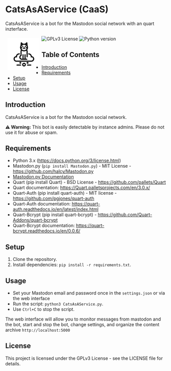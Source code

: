 # CatsAsAService (CaaS)

CatsAsAService is a bot for the Mastodon social network with an quart inzterface. 

<img src="components/logo.svg" alt="CaaS" width="100" height="100" style="float:left;padding:0.42rem;">

![GPLv3 License](https://img.shields.io/badge/license-GPLv3-blue.svg)
![Python version](https://img.shields.io/badge/python-3.x-blue.svg)

## Table of Contents

- [Introduction](#introduction)
- [Requirements](#requirements)
- [Setup](#setup)
- [Usage](#usage)
- [License](#license)

## Introduction

CatsAsAService is a bot for the Mastodon social network. 

**⚠️ Warning:** This bot is easily detectable by instance admins. Please do not use it for abuse or spam.

## Requirements

- Python 3.x (https://docs.python.org/3/license.html)
- Mastodon.py (`pip install Mastodon.py`) - MIT License - https://github.com/halcy/Mastodon.py
- [Mastodon.py Documentation](https://mastodonpy.readthedocs.io/en/stable/)
- Quart (pip install Quart) - BSD License - https://github.com/pallets/Quart
- Quart documentation: https://Quart.palletsprojects.com/en/3.0.x/
- Quart-Auth (pip install quart-auth) - MIT license - https://github.com/pgjones/quart-auth
- Quart-Auth documentation: https://quart-auth.readthedocs.io/en/latest/index.html
- Quart-Bcrypt (pip install quart-bcrypt) - https://github.com/Quart-Addons/quart-bcrypt
- Quart-Bcrypt documentation: https://quart-bcrypt.readthedocs.io/en/0.0.6/

## Setup

1. Clone the repository.
2. Install dependencies: `pip install -r requirements.txt`.

## Usage

- Set your Mastodon email and password once in the `settings.json` or via the web interface
- Run the script: `python3 CatsAsAService.py`.
- Use `Ctrl+C` to stop the script.

The web interface will allow you to monitor messages from mastodon and the bot, 
start and stop the bot, change settings, and organize the content archive
`http://localhost:5000`

## License

This project is licensed under the GPLv3 License - see the LICENSE file for details.
